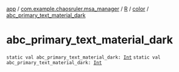[app](../../../index.md) / [com.example.chaosruler.msa_manager](../../index.md) / [R](../index.md) / [color](index.md) / [abc_primary_text_material_dark](.)

# abc_primary_text_material_dark

`static val abc_primary_text_material_dark: `[`Int`](https://kotlinlang.org/api/latest/jvm/stdlib/kotlin/-int/index.html)
`static val abc_primary_text_material_dark: `[`Int`](https://kotlinlang.org/api/latest/jvm/stdlib/kotlin/-int/index.html)